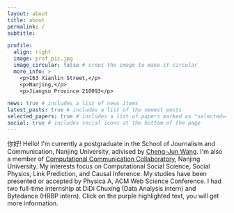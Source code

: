 ```yaml
---
layout: about
title: about
permalink: /
subtitle: 

profile:
  align: right
  image: prof_pic.jpg
  image_circular: false # crops the image to make it circular
  more_info: >
    <p>163 Xianlin Street,</p>
    <p>Nanjing,</p>
    <p>Jiangsu Province 210093</p>

news: true # includes a list of news items
latest_posts: true # includes a list of the newest posts
selected_papers: true # includes a list of papers marked as "selected={true}"
social: true # includes social icons at the bottom of the page
---
```


你好! Hello! I'm currently a postgraduate in the School of Journalism and Communication, Nanjing University, adivised by [Cheng-Jun Wang](https://chengjunwang.com/). I'm also a member of [Computational Communication Collaboratory](https://chengjun.github.io/socrateslab/), Nanjing University. My interests focus on Computational Social Science, Social Physics, Link Prediction, and Causal Inference. My studies have been presented or accepted by Physica A, ACM Web Science Conference. I had two full-time internship at DiDi Chuxing (Data Analysis intern) and Bytedance (HRBP intern). Click on the purple highlighted text, you will get more information.
